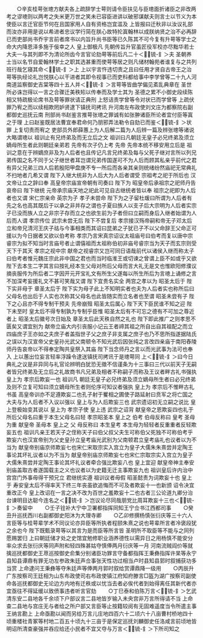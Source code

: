 <!-- { "loadSidebar": true } -->
　　○辛亥桂萼张璁方献夫各上疏辞学士萼则请令臣扶见与臣璁面折诸臣之非改两考之谬璁则以两考之失米更万世之笑未已容臣进讲以破邪谋献夫则言士以节义为本使臣以言迁官臣节何在且国家用人自有资格岂宜滥及  上皆报曰迁秋非以汝议礼部而汝亦非用是说以希进者忠议学行简在朕心故特抡寘翰林以成朕纳贤之治不必再辞已而吏部尚书乔宇言前者席书以内旨升尚书臣等已久陈其不可今复有升萼等学士之命大内降恩泽多施于佞幸之人  皇上御极凡  先朝传旨升官虽匠役军校亦尽黜华若士大夫一与其列即不为清论所齿今言官论劾萼等前后凡二十＜锍-釒＞夫  圣朝养士当以名节自爱翰林学士之职其选甚重而使萼等居之则凡储材翰苑者谁复与之共列班行哉乞寝其命＜锍-釒＞上  上以宇言忤违切责之且曰任用才贤自古帝王之治萼等执经论礼岂悦朕心以干进者其即令视事已而吏科都给事中李学曾等二十九人河南道监察御史吉棠等四十五人并＜锍-釒＞言萼等皆曲学偏见紊乱典章在  圣世所必诛岂得以一言之合骤迁美秩矧以传奉而及学士其为  圣德之累不小御史段续陈相又特疏极论席书及萼等罪状请正典刑  上怒诘责学曾等令对状已而学曾等  上疏伏罪乃宥之而以续相欺罔妒贤逮下镇抚司拷讯  升河南左布政使刘文庄为都察院右副都御史巡抚云南  刑部尚书赵鉴言推萼张璁之罪诚有如张翀诸臣所论者宜付臣等寘之于理  上曰赵鉴既居法曹宜奉君命何乃朋邪弄法勒令自劾已而鉴＜锍-釒＞状罪  上复切责而宥之  吏部员外郎薛蕙上为人后解二篇为人后辨一篇及辨张璁等诸说大略谓璁以  祖训止有兄终弟及而无立后之文  祖训曰凡朝廷无皇子必兄终弟及须立嫡母所生者此则朝廷亲弟若  先帝有次子仍上考  先帝  先帝本统不移安用立后是  祖训之意在于辨嫡庶非及为人后者也且传记凡言兄终弟及每与父死子继对言所以列兄弟传国之名不同于父子继世者耳岂谓兄弟传国遂可不为人后而顾其私亲乎前代之君有异父兄弟三四人后若殷阳甲盘庚不专一所后而各亲其亲则统绪纷然庙祀无常典礼不扫地者几希又谓  陛下入继大统非为人后大为人后者谓受  宗祖考之祀于所后也  汉文帝让立之辞曰奉  高皇帝宗庙宣帝朝有司奏曰  陛下为  昭皇帝后承祖宗之祀师丹告哀帝曰  陛下继统  元帝承宗庙天地之祀此可见自古继统者皆以奉  祖宗之祀即为人后者也又谓  宋仁宗亲命  英宗为子  孝子未尝命  陛下为之子留杜瑗曰所谓为人后者有先之名也高其既后于以承之非并存之谓也子夏曰族人以支子后大宗明为人后者实宗子已没而族人立之非宗子存而立之也欲生前为子者但曰立嗣而身后入继者始谓为人后而人谓  孝宗传位  武宗未尝无后  陛下不尝复后  孝宗接汉殇帝嗣和帝无子邓太后立和帝兄清河王庆子祜与今事相类而其诏曰昆弟之子犹已子不以父命辞王父命正可援以为今日据者又欲以伯考称  孝宗乃言宋真宗诏议太祖庙号曰伯考而复以唐中宗睿宗为拟不知当时言庙号者止谓僖祖而太祖称伯初非庙号睿宗当为天子而玄宗则受天下于其天  孝宗之视中宗  献帝之视睿宗又岂可同日语哉前代以诸侯入继而称太子曰伯考者惟元魏庄宗此非中国之君也而当时临淮王或切谏之曾谓上臣不如或乎又欲  陛下去本生二字其言曰按礼经本生父母对所后父母而言大礼无是文也惟欧阳修濮议摘丧服传为所后者二字因开元开宝礼文有所生父遂每以所生所后为言璁上诵修之言不加深考妄援礼文不甚可笑哉又谓  陛下宜贵名实全  两宫之孝以为  昭圣太后于  陛下实非母于  章圣太后于  陛下实为母子此上不知明实者也夫为人后者实也称所后曰父母名也出后于人实也次称其父母名也此皆随实而立名者也至谓  昭圣未尝有子  陛下之心且亦不得专制干预夫  先帝崩殂  昭圣太后属心  陛下天下臣民谁不知之迎  陛下未至时  皇太后不得专制孰为专制乎臣惟  昭圣太后有不可忘之德有不可加之尊近者上  昭圣太后徽号次日始及  章圣太后此天秩自然之礼也  陛下即此推广之则孝思不匮矣又谓宜别为  献帝立庙大内引丧服小记云王者禘其祖之所自出自其祖配之而立四庙庶子王亦如之夫庶子者盖指世子父之庶子非支属之庶子也乃不思所指遂据陆氏之误以为汉宣帝父史皇孙光武父南顿令不知光武后因张纯之言改四亲庙于南阳舂陵师丹告哀帝以不得奉定陶共皇祭入其庙  陛下当念师丹之言以而光武事为法可也奉入  上以蕙出位妄言轻率浮躁令逮送镇抚司拷讯于是璁萼同  上＜锍-釒＞曰今日典礼之议是非异同与礼官论辨明白犹恐无徵不信谨条为十三事曰三代以前天子无嗣者皆兄终弟及无立后之礼故商书凡兄弟及相者不称嗣子而称及王议者畔古礼书强执  皇上为  孝宗后欺妄一也  祖训凡  朝廷无皇子必兄终弟及须立嫡母所生者曰必兄终弟及则不立复可知曰须立嫡母所生者则伦序可知议者强执  皇上为  孝宗后不惟畔古礼书虽  高皇帝训亦不足遵欺妄二也孔子射于矍相之圃使子路延射曰贲军之将亡国之大夫与为人后者不入议以强以  皇上与为人后欺妄三也  武宗遗诏初无立嗣之说比  皇上登极始变其说以  皇上为  孝宗子使  皇上违  武宗之诏背  献皇帝之恩欺妄四也礼于所后父母名曰重于本生父母名曰轻  孝宗昭圣本  皇上之  伯考  伯母反称曰  皇考  圣母为重  献皇帝  圣母本  皇上之  父  母反称曰  本生皇考  本生母为轻轻者反重重者反轻欺妄五也  祖训凡亲王若天子之侄称天子曰伯父叔父夫生可称伯父死独不可称伯考乎欺妄六也汉宣帝别为父史皇孙立皇考庙光武别为父南顿君立皇考庙礼也议者以为不当为  献皇帝别庙京师欺妄七也宋仁宋取宗实入宫立为皇子大儒朱朱熹尝并定陶王事论其坏礼议者以为不当为  献皇帝别庙京师欺妄七也宋仁宗取宗实入宫立为皇子大儒朱熹尝并定陶王事论其坏礼议者牵合强比欺妄八也  皇上宜迎  献皇帝神主奉安别庙盖取古者遂国载主之义也议者以为史籍无迁主事欺妄九也  祖训皇后许内治中宫宫门外事毋得干预兄立  君继统实遵  祖训议者毋假  昭圣懿责为词欺妄十也  皇上于  寿安皇太后不得率天下终三年丧虽欲追悔而不可及者欺妄十一也新颁  诏令决宜重改正今  皇上改诏在一言之决不改为百世之羞欺妄十二也古者三公论道九卿分治台谏明目达聪今连名之＜锍-釒＞岂议论尽同哉朋党比周耳欺妄十三也＜锍-釒＞奏留中
　　○壬子铨补大宁中卫署都指挥同知王宁佥书江西都司事
　　○癸丑升巡抚西川右副都御史阳沐为大理寺卿
　　○乙卯修撰杨慎张衍庆等三十六人言臣等与桂萼辈学术不同议论亦异臣等所执者程颐朱熹之说也萼辈所言者冷褒段犹之余也今  陛下既甄录萼等以其言为是而臣等所言皆  圣明所不取臣等不能与之同列愿赐罢归  上曰朝廷储才处之史馆宜勉修职业涵养德性以需异日之用杨慎不能安分率众求去张衍庆等同声附和轻四殊甚姑夺慎俸两月衍庆等一月  河南流贼阎价等就擒巡抚都御史王荩巡按御史俞集分别诸臣功罪言守备都指挥王秉彝指挥许杲等永宁县知县谭鼎有罪无功左参政朱廷声佥事张天性功过相当卢时县知县郭时叙捕获功多当赏  上命逮问王秉彝等夺朱廷声等俸两月郭时叙给赏谭鼎降一级用
　　○丙辰升广东按察司王廷相为山东布政使司右布政使镇江府知府滕言□盔为湖广按察司副使  命各巡抚都御史无论边方内地有迁秩或以忧当去者必俟代者到始得离任其新代者亦宜亟往不得延缓以致偾事违者听言官劾
　　○丁巳泰和伯陈万言＜锍-釒＞乞武清东安二县地各千余顷下户部议言二县地皆岁输入未央宫非万言所得请不当  上命查二县地与宫庄无与者给之所户部又言臣等止按籍较阅有无固难遥度当令所遣主事王纳言勘上  上命亟勘以闻而另给万言儿庄地四百六十二顷六十八亩曹村桥地四十顷重楼社青冢等村地二百五十顷九十三亩于是保定巡抚刘麟御史任洛咸言前顷地皆明诏所清查豪强并吞应给还小民者不宜又夺与万言＜锍-釒＞下所司知之
